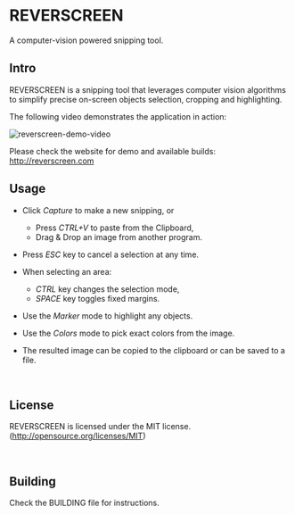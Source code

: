 REVERSCREEN
===========

A computer-vision powered snipping tool.
 

Intro
-----

REVERSCREEN is a snipping tool that leverages computer vision algorithms to
simplify precise on-screen objects selection, cropping and highlighting.

The following video demonstrates the application in action:

![reverscreen-demo-video](https://github.com/pinebit/reverscreen/blob/develop/website/img/reverscreen-demo.gif)

Please check the website for demo and available builds: http://reverscreen.com

Usage
-----

- Click *Capture* to make a new snipping, or
    - Press *CTRL+V* to paste from the Clipboard,
    - Drag & Drop an image from another program.

- Press *ESC* key to cancel a selection at any time.
- When selecting an area:
    - *CTRL* key changes the selection mode,
    - *SPACE* key toggles fixed margins.

- Use the *Marker* mode to highlight any objects.
- Use the *Colors* mode to pick exact colors from the image.
- The resulted image can be copied to the clipboard or can be saved to a file.

 

License
-------

REVERSCREEN is licensed under the MIT license. (http://opensource.org/licenses/MIT)

 

Building
--------

Check the BUILDING file for instructions.
